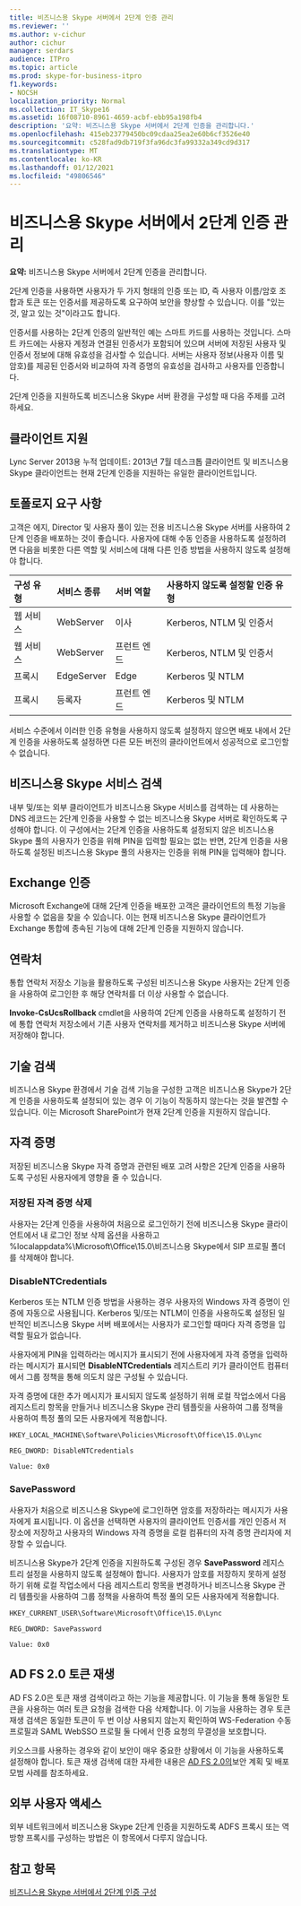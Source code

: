 ```yaml
---
title: 비즈니스용 Skype 서버에서 2단계 인증 관리
ms.reviewer: ''
ms.author: v-cichur
author: cichur
manager: serdars
audience: ITPro
ms.topic: article
ms.prod: skype-for-business-itpro
f1.keywords:
- NOCSH
localization_priority: Normal
ms.collection: IT_Skype16
ms.assetid: 16f08710-8961-4659-acbf-ebb95a198fb4
description: '요약: 비즈니스용 Skype 서버에서 2단계 인증을 관리합니다.'
ms.openlocfilehash: 415eb23779450bc09cdaa25ea2e60b6cf3526e40
ms.sourcegitcommit: c528fad9db719f3fa96dc3fa99332a349cd9d317
ms.translationtype: MT
ms.contentlocale: ko-KR
ms.lasthandoff: 01/12/2021
ms.locfileid: "49806546"
---
```

# <a name="manage-two-factor-authentication-in-skype-for-business-server"></a>비즈니스용 Skype 서버에서 2단계 인증 관리
 
**요약:** 비즈니스용 Skype 서버에서 2단계 인증을 관리합니다.
  
2단계 인증을 사용하면 사용자가 두 가지 형태의 인증 또는 ID, 즉 사용자 이름/암호 조합과 토큰 또는 인증서를 제공하도록 요구하여 보안을 향상할 수 있습니다. 이를 "있는 것, 알고 있는 것"이라고도 합니다. 
  
인증서를 사용하는 2단계 인증의 일반적인 예는 스마트 카드를 사용하는 것입니다. 스마트 카드에는 사용자 계정과 연결된 인증서가 포함되어 있으며 서버에 저장된 사용자 및 인증서 정보에 대해 유효성을 검사할 수 있습니다. 서버는 사용자 정보(사용자 이름 및 암호)를 제공된 인증서와 비교하여 자격 증명의 유효성을 검사하고 사용자를 인증합니다.
  
2단계 인증을 지원하도록 비즈니스용 Skype 서버 환경을 구성할 때 다음 주제를 고려하세요.
  
## <a name="client-support"></a>클라이언트 지원

Lync Server 2013용 누적 업데이트: 2013년 7월 데스크톱 클라이언트 및 비즈니스용 Skype 클라이언트는 현재 2단계 인증을 지원하는 유일한 클라이언트입니다.
  
## <a name="topology-requirements"></a>토폴로지 요구 사항

고객은 에지, Director 및 사용자 풀이 있는 전용 비즈니스용 Skype 서버를 사용하여 2단계 인증을 배포하는 것이 좋습니다. 사용자에 대해 수동 인증을 사용하도록 설정하려면 다음을 비롯한 다른 역할 및 서비스에 대해 다른 인증 방법을 사용하지 않도록 설정해야 합니다.
  
|**구성 유형**|**서비스 종류**|**서버 역할**|**사용하지 않도록 설정할 인증 유형**|
|:-----|:-----|:-----|:-----|
|웹 서비스  <br/> |WebServer  <br/> |이사  <br/> |Kerberos, NTLM 및 인증서  <br/> |
|웹 서비스  <br/> |WebServer  <br/> |프런트 엔드  <br/> |Kerberos, NTLM 및 인증서  <br/> |
|프록시  <br/> |EdgeServer  <br/> |Edge  <br/> |Kerberos 및 NTLM  <br/> |
|프록시  <br/> |등록자  <br/> |프런트 엔드  <br/> |Kerberos 및 NTLM  <br/> |
   
서비스 수준에서 이러한 인증 유형을 사용하지 않도록 설정하지 않으면 배포 내에서 2단계 인증을 사용하도록 설정하면 다른 모든 버전의 클라이언트에서 성공적으로 로그인할 수 없습니다.
  
## <a name="skype-for-business-service-discovery"></a>비즈니스용 Skype 서비스 검색

내부 및/또는 외부 클라이언트가 비즈니스용 Skype 서비스를 검색하는 데 사용하는 DNS 레코드는 2단계 인증을 사용할 수 없는 비즈니스용 Skype 서버로 확인하도록 구성해야 합니다. 이 구성에서는 2단계 인증을 사용하도록 설정되지 않은 비즈니스용 Skype 풀의 사용자가 인증을 위해 PIN을 입력할 필요는 없는 반면, 2단계 인증을 사용하도록 설정된 비즈니스용 Skype 풀의 사용자는 인증을 위해 PIN을 입력해야 합니다.
  
## <a name="exchange-authentication"></a>Exchange 인증

Microsoft Exchange에 대해 2단계 인증을 배포한 고객은 클라이언트의 특정 기능을 사용할 수 없음을 찾을 수 있습니다. 이는 현재 비즈니스용 Skype 클라이언트가 Exchange 통합에 종속된 기능에 대해 2단계 인증을 지원하지 않습니다.
  
## <a name="contacts"></a>연락처

통합 연락처 저장소 기능을 활용하도록 구성된 비즈니스용 Skype 사용자는 2단계 인증을 사용하여 로그인한 후 해당 연락처를 더 이상 사용할 수 없습니다.
  
**Invoke-CsUcsRollback** cmdlet을 사용하여 2단계 인증을 사용하도록 설정하기 전에 통합 연락처 저장소에서 기존 사용자 연락처를 제거하고 비즈니스용 Skype 서버에 저장해야 합니다.
  
## <a name="skill-search"></a>기술 검색

비즈니스용 Skype 환경에서 기술 검색 기능을 구성한 고객은 비즈니스용 Skype가 2단계 인증을 사용하도록 설정되어 있는 경우 이 기능이 작동하지 않는다는 것을 발견할 수 있습니다. 이는 Microsoft SharePoint가 현재 2단계 인증을 지원하지 않습니다.
  
## <a name="credentials"></a>자격 증명

저장된 비즈니스용 Skype 자격 증명과 관련된 배포 고려 사항은 2단계 인증을 사용하도록 구성된 사용자에게 영향을 줄 수 있습니다.
  
### <a name="deleting-saved-credentials"></a>저장된 자격 증명 삭제

사용자는 2단계 인증을 사용하여 처음으로 로그인하기 전에 비즈니스용 Skype 클라이언트에서 내 로그인 정보 삭제 옵션을 사용하고 %localappdata%\Microsoft\Office\15.0\비즈니스용 Skype에서 SIP 프로필 폴더를 삭제해야 합니다. 
  
### <a name="disablentcredentials"></a>DisableNTCredentials

Kerberos 또는 NTLM 인증 방법을 사용하는 경우 사용자의 Windows 자격 증명이 인증에 자동으로 사용됩니다. Kerberos 및/또는 NTLM이 인증을 사용하도록 설정된 일반적인 비즈니스용 Skype 서버 배포에서는 사용자가 로그인할 때마다 자격 증명을 입력할 필요가 없습니다.
  
사용자에게 PIN을 입력하라는 메시지가 표시되기 전에 사용자에게 자격 증명을 입력하라는 메시지가 표시되면 **DisableNTCredentials** 레지스트리 키가 클라이언트 컴퓨터에서 그룹 정책을 통해 의도치 않은 구성될 수 있습니다.
  
자격 증명에 대한 추가 메시지가 표시되지 않도록 설정하기 위해 로컬 작업소에서 다음 레지스트리 항목을 만들거나 비즈니스용 Skype 관리 템플릿을 사용하여 그룹 정책을 사용하여 특정 풀의 모든 사용자에게 적용합니다.
  
    HKEY_LOCAL_MACHINE\Software\Policies\Microsoft\Office\15.0\Lync
  
    REG_DWORD: DisableNTCredentials
  
    Value: 0x0
  
### <a name="savepassword"></a>SavePassword

사용자가 처음으로 비즈니스용 Skype에 로그인하면 암호를 저장하라는 메시지가 사용자에게 표시됩니다. 이 옵션을 선택하면 사용자의 클라이언트 인증서를 개인 인증서 저장소에 저장하고 사용자의 Windows 자격 증명을 로컬 컴퓨터의 자격 증명 관리자에 저장할 수 있습니다.
  
비즈니스용 Skype가 2단계 인증을 지원하도록 구성된 경우 **SavePassword** 레지스트리 설정을 사용하지 않도록 설정해야 합니다. 사용자가 암호를 저장하지 못하게 설정하기 위해 로컬 작업소에서 다음 레지스트리 항목을 변경하거나 비즈니스용 Skype 관리 템플릿을 사용하여 그룹 정책을 사용하여 특정 풀의 모든 사용자에게 적용합니다.
  
    HKEY_CURRENT_USER\Software\Microsoft\Office\15.0\Lync
  
    REG_DWORD: SavePassword
  
    Value: 0x0
  
## <a name="ad-fs-20-token-replay"></a>AD FS 2.0 토큰 재생

AD FS 2.0은 토큰 재생 검색이라고 하는 기능을 제공합니다. 이 기능을 통해 동일한 토큰을 사용하는 여러 토큰 요청을 검색한 다음 삭제합니다. 이 기능을 사용하는 경우 토큰 재생 검색은 동일한 토큰이 두 번 이상 사용되지 않는지 확인하여 WS-Federation 수동 프로필과 SAML WebSSO 프로필 둘 다에서 인증 요청의 무결성을 보호합니다.
  
키오스크를 사용하는 경우와 같이 보안이 매우 중요한 상황에서 이 기능을 사용하도록 설정해야 합니다. 토큰 재생 검색에 대한 자세한 내용은 [AD FS 2.0의](https://go.microsoft.com/fwlink/p/?LinkId=309215)보안 계획 및 배포 모범 사례를 참조하세요.
  
## <a name="external-user-access"></a>외부 사용자 액세스

외부 네트워크에서 비즈니스용 Skype 2단계 인증을 지원하도록 ADFS 프록시 또는 역방향 프록시를 구성하는 방법은 이 항목에서 다루지 않습니다.
  
## <a name="see-also"></a>참고 항목

[비즈니스용 Skype 서버에서 2단계 인증 구성](configure-two-factor.md)
  
